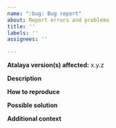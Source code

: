 ```yaml
---
name: ":bug: Bug report"
about: Report errors and problems
title: ''
labels: ''
assignees: ''

---
```


**Atalaya version(s) affected:** x.y.z

**Description**
<!-- A clear and concise description of what the bug is. -->

**How to reproduce**
<!-- Steps, code and/or config needed to reproduce the problem. -->

**Possible solution**
<!--- Optional: only if you have suggestions on a fix/reason for the bug -->

**Additional context**  
<!-- Optional: any other context about the problem: log messages, screenshots, etc. -->
